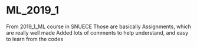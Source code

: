 # ML_2019_1

From 2019_1_ML course in SNUECE
Those are basically Assignments, which are really well made
Added lots of comments to help understand, and easy to learn from the codes
